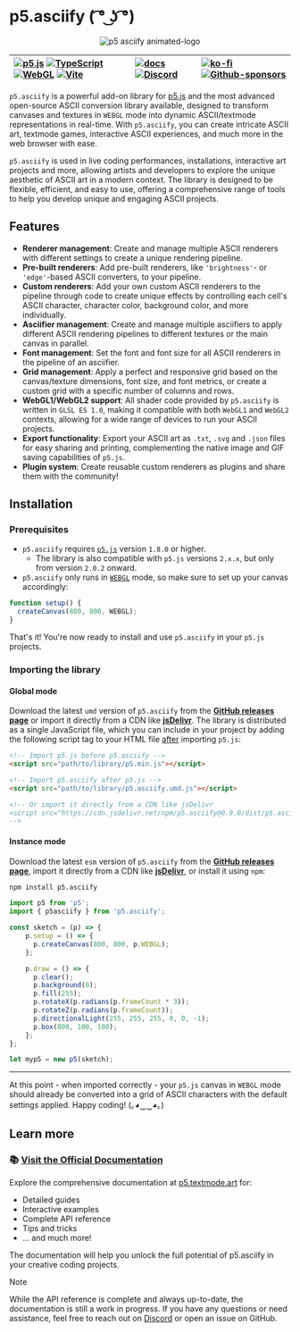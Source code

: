 # p5.asciify ( ͡° ͜ʖ ͡°)


<div align="center">

![p5 asciify animated-logo](https://github.com/user-attachments/assets/bdc42553-c800-43a9-bedb-75a39b2a67d3)


| [![p5.js](https://img.shields.io/badge/p5.js-ED225D?logo=p5.js&logoColor=white)](https://p5js.org/) [![TypeScript](https://img.shields.io/badge/TypeScript-3178C6?logo=typescript&logoColor=white)](https://www.typescriptlang.org/) [![WebGL](https://img.shields.io/badge/WebGL1-990000?logo=webgl&logoColor=white)](https://www.khronos.org/webgl/) [![Vite](https://img.shields.io/badge/Vite-646CFF?logo=vite&logoColor=white)](https://vitejs.dev/) | [![docs](https://img.shields.io/badge/docs-docusaurus-3ECC5F?logo=docusaurus&logoColor=white)](https://p5.textmode.art/) [![Discord](https://img.shields.io/discord/1357070706181017691?color=5865F2&label=Discord&logo=discord&logoColor=white)](https://discord.gg/sjrw8QXNks) | [![ko-fi](https://shields.io/badge/ko--fi-donate-ff5f5f?logo=ko-fi)](https://ko-fi.com/V7V8JG2FY) [![Github-sponsors](https://img.shields.io/badge/sponsor-30363D?logo=GitHub-Sponsors&logoColor=#EA4AAA)](https://github.com/sponsors/humanbydefinition) |
|:-------------|:-------------|:-------------|

</div>

`p5.asciify` is a powerful add-on library for [p5.js](https://p5js.org/) and the most advanced open-source ASCII conversion library available, designed to transform canvases and textures in `WEBGL` mode into dynamic ASCII/textmode representations in real-time. With `p5.asciify`, you can create intricate ASCII art, textmode games, interactive ASCII experiences, and much more in the web browser with ease.

`p5.asciify` is used in live coding performances, installations, interactive art projects and more, allowing artists and developers to explore the unique aesthetic of ASCII art in a modern context. The library is designed to be flexible, efficient, and easy to use, offering a comprehensive range of tools to help you develop unique and engaging ASCII projects.

## Features

- **Renderer management**: Create and manage multiple ASCII renderers with different settings to create a unique rendering pipeline.
- **Pre-built renderers**: Add pre-built renderers, like `'brightness'`- or `'edge'`-based ASCII converters, to your pipeline.
- **Custom renderers**: Add your own custom ASCII renderers to the pipeline through code to create unique effects by controlling each cell's ASCII character, character color, background color, and more individually.
- **Asciifier management**: Create and manage multiple asciifiers to apply different ASCII rendering pipelines to different textures or the main canvas in parallel.
- **Font management**: Set the font and font size for all ASCII renderers in the pipeline of an asciifier.
- **Grid management**: Apply a perfect and responsive grid based on the canvas/texture dimensions, font size, and font metrics, or create a custom grid with a specific number of columns and rows.
- **WebGL1/WebGL2 support**: All shader code provided by `p5.asciify` is written in `GLSL ES 1.0`, making it compatible with both `WebGL1` and `WebGL2` contexts, allowing for a wide range of devices to run your ASCII projects.
- **Export functionality**: Export your ASCII art as `.txt`, `.svg` and `.json` files for easy sharing and printing, complementing the native image and GIF saving capabilities of `p5.js`.
- **Plugin system**: Create reusable custom renderers as plugins and share them with the community!

## Installation

### Prerequisites

- `p5.asciify` requires [`p5.js`](https://p5js.org/) version `1.8.0` or higher.
  - The library is also compatible with `p5.js` versions `2.x.x`, but only from version `2.0.2` onward.
- `p5.asciify` only runs in [`WEBGL`](https://p5js.org/reference/#/p5/createCanvas) mode, so make sure to set up your canvas accordingly:

```javascript
function setup() {
  createCanvas(800, 800, WEBGL);
}
```

That's it! You're now ready to install and use `p5.asciify` in your `p5.js` projects.

### Importing the library

#### Global mode

Download the latest `umd` version of `p5.asciify` from the [**GitHub releases page**](https://github.com/humanbydefinition/p5.asciify/releases/) or import it directly from a CDN like [**jsDelivr**](https://www.jsdelivr.com/package/npm/p5.asciify). The library is distributed as a single JavaScript file, which you can include in your project by adding the following script tag to your HTML file <u>after</u> importing `p5.js`:

```html
<!-- Import p5.js before p5.asciify -->
<script src="path/to/library/p5.min.js"></script>

<!-- Import p5.asciify after p5.js -->
<script src="path/to/library/p5.asciify.umd.js"></script>

<!-- Or import it directly from a CDN like jsDelivr
<script src="https://cdn.jsdelivr.net/npm/p5.asciify@0.9.0/dist/p5.asciify.umd.min.js"></script> 
-->
```

#### Instance mode

Download the latest `esm` version of `p5.asciify` from the [**GitHub releases page**](https://github.com/humanbydefinition/p5.asciify/releases/), import it directly from a CDN like [**jsDelivr**](https://www.jsdelivr.com/package/npm/p5.asciify), or install it using `npm`:

```bash
npm install p5.asciify
```

```javascript
import p5 from 'p5';
import { p5asciify } from 'p5.asciify';

const sketch = (p) => {
    p.setup = () => {
      p.createCanvas(800, 800, p.WEBGL);
    };

    p.draw = () => {
      p.clear();
      p.background(0);
      p.fill(255);
      p.rotateX(p.radians(p.frameCount * 3));
      p.rotateZ(p.radians(p.frameCount));
      p.directionalLight(255, 255, 255, 0, 0, -1);
      p.box(800, 100, 100);
    };
};

let myp5 = new p5(sketch);
```

<hr />

At this point - when imported correctly - your `p5.js` canvas in `WEBGL` mode should already be converted into a grid of ASCII characters with the default settings applied. Happy coding! (｡◕‿‿◕｡)

## Learn more

### 📚 [Visit the Official Documentation](https://p5.textmode.art/)

Explore the comprehensive documentation at [p5.textmode.art](https://p5.textmode.art/) for:
- Detailed guides
- Interactive examples
- Complete API reference
- Tips and tricks
- ... and much more!

The documentation will help you unlock the full potential of p5.asciify in your creative coding projects.

> [!NOTE]
> While the API reference is complete and always up-to-date, the documentation is still a work in progress. If you have any questions or need assistance, feel free to reach out on [Discord](https://discord.gg/sjrw8QXNks) or open an issue on GitHub.